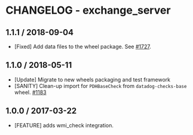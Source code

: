 # CHANGELOG - exchange_server

## 1.1.1 / 2018-09-04

* [Fixed] Add data files to the wheel package. See [#1727](https://github.com/DataDog/integrations-core/pull/1727).

## 1.1.0 / 2018-05-11

* [Update] Migrate to new wheels packaging and test framework
* [SANITY] Clean-up import for `PDHBaseCheck` from `datadog-checks-base` wheel. [#1183][]

## 1.0.0 / 2017-03-22

* [FEATURE] adds wmi_check integration.

<!--- The following link definition list is generated by PimpMyChangelog --->
[#1183]: https://github.com/DataDog/integrations-core/issues/1183

